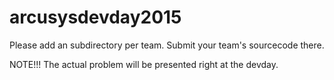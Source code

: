 # arcusysdevday2015

Please add an subdirectory per team. Submit your team's sourcecode there.

NOTE!!! The actual problem will be presented right at the devday.


